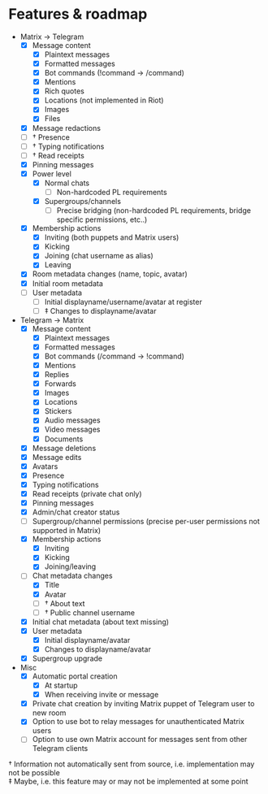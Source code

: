 # Features & roadmap

* Matrix → Telegram
  * [x] Message content
    * [x] Plaintext messages
    * [x] Formatted messages
    * [x] Bot commands (!command -> /command)
    * [x] Mentions
    * [x] Rich quotes
    * [x] Locations (not implemented in Riot)
    * [x] Images
    * [x] Files
  * [x] Message redactions
  * [ ] † Presence
  * [ ] † Typing notifications
  * [ ] † Read receipts
  * [x] Pinning messages
  * [x] Power level
    * [x] Normal chats
      * [ ] Non-hardcoded PL requirements
	* [x] Supergroups/channels
	  * [ ] Precise bridging (non-hardcoded PL requirements, bridge specific permissions, etc..)
  * [x] Membership actions
    * [x] Inviting (both puppets and Matrix users)
    * [x] Kicking
    * [x] Joining (chat username as alias)
    * [x] Leaving
  * [x] Room metadata changes (name, topic, avatar)
  * [x] Initial room metadata
  * [ ] User metadata
    * [ ] Initial displayname/username/avatar at register
    * [ ] ‡ Changes to displayname/avatar
* Telegram → Matrix
  * [x] Message content
    * [x] Plaintext messages
    * [x] Formatted messages
    * [x] Bot commands (/command -> !command)
    * [x] Mentions
    * [x] Replies
    * [x] Forwards
    * [x] Images
    * [x] Locations
    * [x] Stickers
    * [x] Audio messages
    * [x] Video messages
    * [x] Documents
  * [x] Message deletions
  * [x] Message edits
  * [x] Avatars
  * [x] Presence
  * [x] Typing notifications
  * [x] Read receipts (private chat only)
  * [x] Pinning messages
  * [x] Admin/chat creator status
  * [ ] Supergroup/channel permissions (precise per-user permissions not supported in Matrix)
  * [x] Membership actions
    * [x] Inviting
    * [x] Kicking
    * [x] Joining/leaving
  * [ ] Chat metadata changes
    * [x] Title
    * [x] Avatar
    * [ ] † About text
    * [ ] † Public channel username
  * [x] Initial chat metadata (about text missing)
  * [x] User metadata
    * [x] Initial displayname/avatar
    * [x] Changes to displayname/avatar
  * [x] Supergroup upgrade
* Misc
  * [x] Automatic portal creation
    * [x] At startup
    * [x] When receiving invite or message
  * [x] Private chat creation by inviting Matrix puppet of Telegram user to new room
  * [x] Option to use bot to relay messages for unauthenticated Matrix users
  * [ ] Option to use own Matrix account for messages sent from other Telegram clients

† Information not automatically sent from source, i.e. implementation may not be possible  
‡ Maybe, i.e. this feature may or may not be implemented at some point
